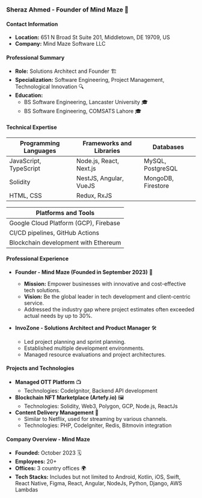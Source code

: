 
### **Sheraz Ahmed - Founder of Mind Maze** 🌟

#### **Contact Information**
- **Location:** 651 N Broad St Suite 201, Middletown, DE 19709, US
- **Company:** Mind Maze Software LLC

#### **Professional Summary**
- **Role:** Solutions Architect and Founder 🏗️
- **Specialization:** Software Engineering, Project Management, Technological Innovation 🔍
- **Education:** 
  - BS Software Engineering, Lancaster University 🎓
  - BS Software Engineering, COMSATS Lahore 🎓

#### **Technical Expertise**

| **Programming Languages** | **Frameworks and Libraries** | **Databases** |
|---------------------------|------------------------------|---------------|
| JavaScript, TypeScript    | Node.js, React, Next.js      | MySQL, PostgreSQL |
| Solidity                  | NestJS, Angular, VueJS       | MongoDB, Firestore |
| HTML, CSS                 | Redux, RxJS                  |                |

| **Platforms and Tools**   |
|---------------------------|
| Google Cloud Platform (GCP), Firebase |
| CI/CD pipelines, GitHub Actions |
| Blockchain development with Ethereum |

#### **Professional Experience**

- **Founder - Mind Maze (Founded in September 2023)** 🚀
  - **Mission:** Empower businesses with innovative and cost-effective tech solutions.
  - **Vision:** Be the global leader in tech development and client-centric service.
  - Addressed the industry gap where project estimates often exceeded actual needs by up to 30%.

- **InvoZone - Solutions Architect and Product Manager** 🛠️
  - Led project planning and sprint planning.
  - Established multiple development environments.
  - Managed resource evaluations and project architectures.

#### **Projects and Technologies**

- **Managed OTT Platform** 📺
  - Technologies: CodeIgnitor, Backend API development
- **Blockchain NFT Marketplace (Artefy.io)** 🖼️
  - Technologies: Solidity, Web3, Polygon, GCP, Node.js, ReactJs
- **Content Delivery Management** 📡
  - Similar to Netflix, used for streaming by various channels.
  - Technologies: PHP, CodeIgniter, Redis, Bitmovin integration

#### **Company Overview - Mind Maze**

- **Founded:** October 2023 🗓️
- **Employees:** 20+
- **Offices:** 3 country offices 🌍
- **Tech Stacks:** Includes but not limited to Android, Kotlin, iOS, Swift, React Native, Figma, React, Angular, NodeJs, Python, Django, AWS Lambdas

